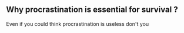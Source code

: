 ## Why procrastination is essential for survival ?

Even if you could think procrastination is useless don't you 
<!--stackedit_data:
eyJoaXN0b3J5IjpbMTE3MzQ2MDI3Nl19
-->